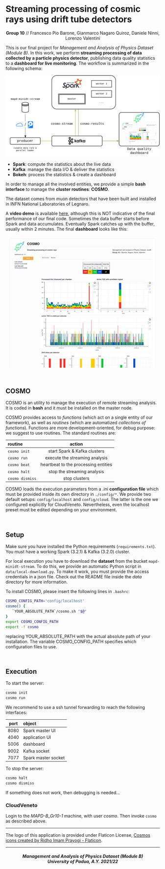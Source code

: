 # Streaming processing of cosmic rays using drift tube detectors

<p align="center">
<b>Group 10</b> // Francesco Pio Barone, Gianmarco Nagaro Quiroz, Daniele Ninni, Lorenzo Valentini
</p>

This is our final project for *Management and Analysis of Physics Dataset (Module B)*. In this work, we perform **streaming processing of data collected by a particle physics detector**, publishing data quality statistics to a **dashboard for live monitoring**. The workflow is summarized in the following schema:

![framework](share/framework.png)

- **Spark**: compute the statistics about the live data
- **Kafka**: manage the data I/O & deliver the statistics
- **Bokeh**: process the statistics & create a dashboard

In order to manage all the involved entities, we provide a simple **bash interface** to manage the **cluster routines**: **COSMO**.

The dataset comes from muon detectors that have been built and installed in INFN National Laboratories of Legnaro.

A **video demo** is available [here](https://youtu.be/V1j8BzlxaQQ), although this is NOT indicative of the final performance of our final code. Sometimes the data buffer starts before Spark and data accumulates. Eventually Spark catches up with the buffer, usually within 2 minutes. The final **dashboard** looks like this:

![dashscreen](share/dashscreen.png)

<br>

## COSMO

COSMO is an utility to manage the execution of remote streaming analysis. It is coded in **bash** and it must be installed on the master node.

COSMO provides access to *functions* (which act on a single entity of our framework), as well as *routines* (which are automatized *collections of functions*). Functions are more development-oriented, for debug purpose: we suggest to use routines. The standard routines are:

| routine         | action |
| :---            | :---: |
| `cosmo init`    | start Spark & Kafka clusters |
| `cosmo run`     | execute the streaming analysis |
| `cosmo beat`    | heartbeat to the processing entities |
| `cosmo halt`    | stop the streaming analysis |
| `cosmo dismiss` | stop clusters |

COSMO loads the execution parameters from a .ini **configuration file** which must be provided inside its own directory in `./config/*`. We provide two default setups: `config/localhost` and `config/cloud`. The latter is the one we configured explicitly for CloudVeneto. Nevertheless, even the localhost preset must be edited depending on your environment.

<br>

## Setup

Make sure you have installed the Python requirements (`requirements.txt`). You must have a working Spark (3.2.1) & Kafka (3.2.0) cluster.

For local execution you have to download the **dataset** from the bucket `mapd-minidt-stream`. To do this, we provide an automatic Python script in `data/local-download.py`. To make it work, you must provide the access credentials in a json file. Check out the README file inside the *data* directory for more information.

To install COSMO, please insert the following lines in `.bashrc`:
```bash
COSMO_CONFIG_PATH='config/localhost'
cosmo() {
   `YOUR_ABSOLUTE_PATH`/cosmo.sh "$@"
}
export COSMO_CONFIG_PATH
export -f cosmo
```
replacing YOUR_ABSOLUTE_PATH with the actual absolute path of your installation. The variable COSMO_CONFIG_PATH specifies which configuration files to use.

<br>

## Execution

To start the server:
```bash
cosmo init
cosmo run
```

We recommend to use a ssh tunnel forwarding to reach the following interfaces:

| port  | object |
| :---: | :--- |
| 8080  | Spark master UI |
| 4040  | application UI |
| 5006  | dashboard |
| 9002  | Kafka socket |
| 7077  | Spark master socket |

To stop the server:
```bash
cosmo halt
cosmo dismiss
```

If something does not work, then debugging is needed...

### CloudVeneto

Login to the *MAPD-B_Gr10-1* machine, with user *cosmo*. Then invoke `cosmo` as described above.

***

The logo of this application is provided under Flaticon License, <a href="https://www.flaticon.com/free-icons/cosmos" title="cosmos icons">Cosmos icons created by Ridho Imam Prayogi - Flaticon</a>.

***

<h5 align="center">Management and Analysis of Physics Dataset (Module B)<br>University of Padua, A.Y. 2021/22</h5>

<p align="center">
  <img src="https://user-images.githubusercontent.com/62724611/166108149-7629a341-bbca-4a3e-8195-67f469a0cc08.png" alt="" height="70"/>
</p>